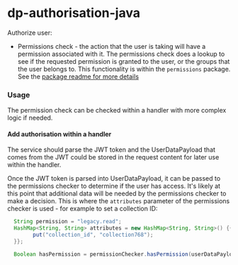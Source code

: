 # dp-authorisation-java

Authorize user:

- Permissions check - the action that the user is taking will have a permission associated with it. The permissions
  check does a lookup to see if the requested permission is granted to the user, or the groups that the user belongs to.
  This functionality is within the `permissions` package. See
  the [package readme for more details](permissions/README.md)

### Usage

The permission check can be checked within a handler with more complex logic if needed.

#### Add authorisation within a handler

The service should parse the JWT token and the UserDataPayload that comes from the JWT could be stored in the request
content for later use within the handler.

Once the JWT token is parsed into UserDataPayload, it can be passed to the permissions checker to determine if the user
has access. It's likely at this point that additional data will be needed by the permissions checker to make a decision.
This is where the `attributes` parameter of the permissions checker is used - for example to set a collection ID:

```java
  String permission = "legacy.read";
  HashMap<String, String> attributes = new HashMap<String, String>() {{
        put("collection_id", "collection768");
  }};

  Boolean hasPermission = permissionChecker.hasPermission(userDataPayload, permission, attributes);

```
